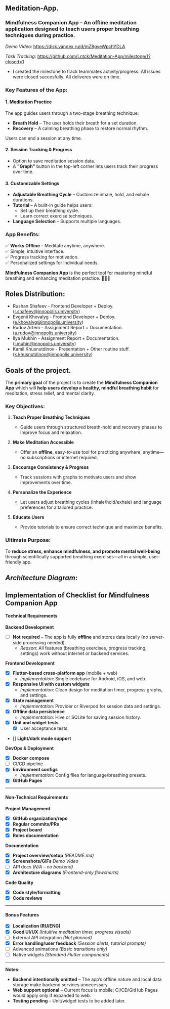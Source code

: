 ## Meditation-App. 
### **Mindfulness Companion App** – An offline meditation application designed to teach users proper breathing techniques during practice.  

*Demo Video*: https://disk.yandex.ru/d/mZ8gyeWpchYDLA

*Task Tracking*: https://github.com/Lntck/Meditation-App/milestone/1?closed=1 
- I created the milestone to track teammates activity/progress. All issues were closed succesfully. All deliveres were on time.

### **Key Features of the App:**  

#### **1. Meditation Practice**  
The app guides users through a two-stage breathing technique:  
- **Breath Hold** – The user holds their breath for a set duration.  
- **Recovery** – A calming breathing phase to restore normal rhythm.  

Users can end a session at any time.  

#### **2. Session Tracking & Progress**  
- Option to save meditation session data.  
- A **"Graph"** button in the top-left corner lets users track their progress over time.  

#### **3. Customizable Settings**  
- **Adjustable Breathing Cycle** – Customize inhale, hold, and exhale durations.  
- **Tutorial** – A built-in guide helps users:  
  - Set up their breathing cycle.  
  - Learn correct exercise techniques.  
- **Language Selection** – Supports multiple languages.  

### **App Benefits:**  
✅ **Works Offline** – Meditate anytime, anywhere.  
✅ Simple, intuitive interface.  
✅ Progress tracking for motivation.  
✅ Personalized settings for individual needs.  

**Mindfulness Companion App** is the perfect tool for mastering mindful breathing and enhancing meditation practice. 🧘‍♂️💨  

##
## Roles Distribution: 
- Rushan Shafeev - Frontend Developer + Deploy. (r.shafeev@innopolis.university)
- Evgenii Khovalyg - Frontend Developer + Deploy. (e.khovalyg@innopolis.university)
- Rudov Artem - Assignment Report + Documentation. (a.rudov@innopolis.university)
- Ilya Mukhin - Assignment Report + Documentation. (i.muhin@innopolis.university)
- Kamil Khusnutdinov - Presentation + Other routine stuff. (k.khusnutdinov@innopolis.university)

##
## Goals of the project. 

The **primary goal** of the project is to create the **Mindfulness Companion App** which will **help users develop a healthy, mindful breathing habit** for meditation, stress relief, and mental clarity.  

### **Key Objectives:**  
1. **Teach Proper Breathing Techniques**  
   - Guide users through structured breath-hold and recovery phases to improve focus and relaxation.  

2. **Make Meditation Accessible**  
   - Offer an **offline**, easy-to-use tool for practicing anywhere, anytime—no subscriptions or internet required.  

3. **Encourage Consistency & Progress**  
   - Track sessions with graphs to motivate users and show improvements over time.  

4. **Personalize the Experience**  
   - Let users adjust breathing cycles (inhale/hold/exhale) and language preferences for a tailored practice.  

5. **Educate Users**  
   - Provide tutorials to ensure correct technique and maximize benefits.  

### **Ultimate Purpose:**  
To **reduce stress, enhance mindfulness, and promote mental well-being** through scientifically supported breathing exercises—all in a simple, user-friendly app.  

##
## *Architecture Diagram*:


## 
## **Implementation of Checklist for Mindfulness Companion App**  

#### **Technical Requirements**  
**Backend Development**  
- [ ] **Not required** – The app is fully **offline** and stores data locally (no server-side processing needed).  
  - *Reason*: All features (breathing exercises, progress tracking, settings) work without internet or backend services.  

**Frontend Development**  
- [x] **Flutter-based cross-platform app** (mobile + web)
  - *Implementation*: Single codebase for Android, iOS, and web.  
- [x] **Responsive UI with custom widgets**
  - *Implementation*: Clean design for meditation timer, progress graphs, and settings.  
- [x] **State management** 
  - *Implementation*: Provider or Riverpod for session data and settings.  
- [x] **Offline data persistence**
  - *Implementation*: Hive or SQLite for saving session history.  
- [x] **Unit and widget tests**
  - [x] User acceptance tests. 
- [] **Light/dark mode support** 

**DevOps & Deployment**  
- [x] **Docker compose** 
- [ ] CI/CD pipeline 
- [x] **Environment configs** 
  - *Implementation*: Config files for language/breathing presets.  
- [x] **GitHub Pages** 

---

#### **Non-Technical Requirements**  
**Project Management**  
- [x] **GitHub organization/repo**
- [x] **Regular commits/PRs** 
- [x] **Project board** 
- [x] **Roles documentation** 

**Documentation**  
- [x] **Project overview/setup** *(README.md)*  
- [x] **Screenshots/GIFs** *Demo Video* 
- [ ] API docs *(N/A – no backend)*  
- [x] **Architecture diagrams** *(Frontend-only flowcharts)*  

**Code Quality**  
- [x] **Code style/formatting**  
- [x] **Code reviews**  

---

#### **Bonus Features**  
- [x] **Localization (RU/ENG)**  
- [x] **Good UI/UX**  *(Intuitive meditation timer, progress visuals)*  
- [ ] External API integration *(Not planned)*  
- [x] **Error handling/user feedback** *(Session alerts, tutorial prompts)*  
- [ ] Advanced animations *(Basic transitions only)*  
- [ ] Native widgets *(Standard Flutter components)*  

---

**Notes:**  
- **Backend intentionally omitted** – The app’s offline nature and local data storage make backend services unnecessary.  
- **Web support optional** – Current focus is mobile; CI/CD/GitHub Pages would apply only if expanded to web.  
- **Testing pending** – Unit/widget tests to be added later.  


